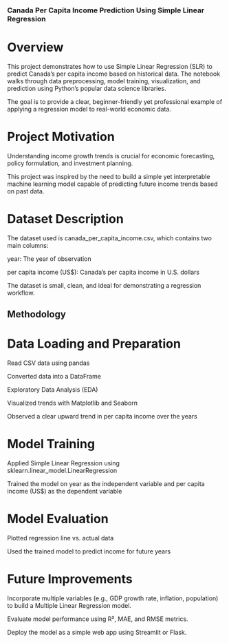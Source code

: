 ### Canada Per Capita Income Prediction Using Simple Linear Regression
# Overview
This project demonstrates how to use Simple Linear Regression (SLR) to predict Canada’s per capita income based on historical data. The notebook walks through data preprocessing, model training, visualization, and prediction using Python’s popular data science libraries.

The goal is to provide a clear, beginner-friendly yet professional example of applying a regression model to real-world economic data.

# Project Motivation
Understanding income growth trends is crucial for economic forecasting, policy formulation, and investment planning.

This project was inspired by the need to build a simple yet interpretable machine learning model capable of predicting future income trends based on past data.

# Dataset Description
The dataset used is canada_per_capita_income.csv, which contains two main columns:

year: The year of observation

per capita income (US$): Canada’s per capita income in U.S. dollars

The dataset is small, clean, and ideal for demonstrating a regression workflow.

## Methodology
# Data Loading and Preparation

Read CSV data using pandas

Converted data into a DataFrame

Exploratory Data Analysis (EDA)

Visualized trends with Matplotlib and Seaborn

Observed a clear upward trend in per capita income over the years

# Model Training

Applied Simple Linear Regression using sklearn.linear_model.LinearRegression

Trained the model on year as the independent variable and per capita income (US$) as the dependent variable

# Model Evaluation

Plotted regression line vs. actual data

Used the trained model to predict income for future years

# Future Improvements

Incorporate multiple variables (e.g., GDP growth rate, inflation, population) to build a Multiple Linear Regression model.

Evaluate model performance using R², MAE, and RMSE metrics.

Deploy the model as a simple web app using Streamlit or Flask.
